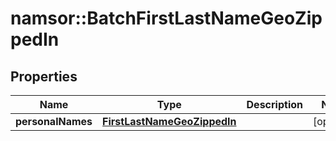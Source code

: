 # namsor::BatchFirstLastNameGeoZippedIn

## Properties
Name | Type | Description | Notes
------------ | ------------- | ------------- | -------------
**personalNames** | [**FirstLastNameGeoZippedIn**](FirstLastNameGeoZippedIn.md) |  | [optional] 


